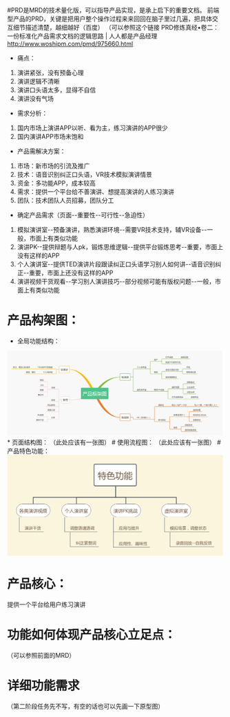 #PRD是MRD的技术量化版，可以指导产品实现，是承上启下的重要文档。
前端型产品的PRD，关键是把用户整个操作过程来来回回在脑子里过几遍，把具体交互细节描述清楚，越细越好（百度）
（可以参照这个链接 PRD修炼真经•卷二：一份标准化产品需求文档的逻辑思路 | 人人都是产品经理  http://www.woshipm.com/pmd/975660.html
* 痛点：
1. 演讲紧张，没有预备心理
2. 演讲逻辑不清晰
3. 演讲口头语太多，显得不自信
4. 演讲没有气场

* 需求分析：
1. 国内市场上演讲APP以听、看为主，练习演讲的APP很少
2. 国内演讲APP市场未饱和

* 产品需解决方案：
1. 市场：新市场的引流及推广
2. 技术：语音识别纠正口头语，VR技术模拟演讲情景
3. 资金：多功能APP，成本较高
4. 需求：提供一个平台给不善演讲、想提高演讲的人练习演讲
5. 团队：技术团队人员招募，团队分工


* 确定产品需求（页面--重要性--可行性--急迫性）
1. 模拟演讲室--预备演讲，熟悉演讲环境--需要VR技术支持，辅VR设备--一般，市面上有类似功能
2. 演讲PK--提供辩题与人pk，锻炼思维逻辑--提供平台锻炼思考--重要，市面上没有这样的APP
3. 个人演讲室--提供TED演讲片段跟读纠正口头语学习别人如何讲--语音识别纠正--重要，市面上还没有这样的APP
4. 演讲视频干货观看--学习别人演讲技巧--部分视频可能有版权问题--一般，市面上有类似功能


# 产品构架图：
* 全局功能结构：
<img src="images/产品框架图.jpg"  alt="产品框架图" />
* 页面结构图：
（此处应该有一张图）
# 使用流程图：
（此处应该有一张图）
# 产品特色功能：
<img src="images/特色功能.jpg"  alt="特色功能" />

# 产品核心：
提供一个平台给用户练习演讲

# 功能如何体现产品核心立足点：
（可以参照前面的MRD）
# 详细功能需求
（第二阶段任务先不写，有空的话也可以先画一下原型图）
